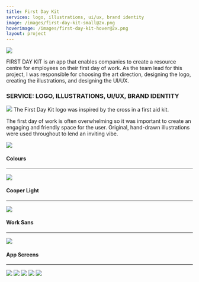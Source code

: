 ```yaml
---
title: First Day Kit
services: logo, illustrations, ui/ux, brand identity
image: /images/first-day-kit-small@2x.png
hoverimage: /images/first-day-kit-hover@2x.png
layout: project
---
```


<img class="img-flex load-hidden" src="{{ site.baseurl }}/images/first-day-kit-ipad.png" />

FIRST DAY KIT is an app that enables companies to create a resource centre for employees on their first day of work. As the team lead for this project, I was responsible for choosing the art direction, designing the logo, creating the illustrations, and designing the UI/UX.

<h3 class="pad-t pad-b">SERVICE: LOGO, ILLUSTRATIONS, UI/UX, BRAND IDENTITY</h3>

<img class="img-flex load-hidden" src="{{ site.baseurl }}/images/first-day-kit-logo-explain@2x.png"/>
The First Day Kit logo was inspired by the cross in a first aid kit.


The first day of work is often overwhelming so it was important to create an
engaging and friendly space for the user. Original, hand-drawn illustrations
were used throughout to lend an inviting vibe.

<img class="img-flex load-hidden" src="{{ site.baseurl }}/images/first-day-kit-illustration.png" />

<h4>Colours</h4><hr>
<img class="img-flex load-hidden push-2" src="{{ site.baseurl }}/images/first-day-kit-colours@2x.png" />

<div class="grid push-2">
  <div class="unit s-2-3 m-2-3 pad-r">
    <h4>Cooper Light</h4><hr>
    <img class="img-flex load-hidden" src="{{ site.baseurl }}/images/cooper-light.svg" />
  </div>
  <div class="unit s-1-3 m-1-3">
    <h4>Work Sans</h4><hr>
    <img class="img-flex load-hidden" src="{{ site.baseurl }}/images/work-sans.svg" />
  </div>
</div>

<h4>App Screens</h4><hr>
<img class="img-flex load-hidden push" src="{{ site.baseurl }}/images/first-day-kit-home.png" />
<img class="img-flex load-hidden push" src="{{ site.baseurl }}/images/first-day-kit-people.png" />
<img class="img-flex load-hidden push" src="{{ site.baseurl }}/images/first-day-kit-events.png" />
<img class="img-flex load-hidden push" src="{{ site.baseurl }}/images/first-day-kit-map.png" />
<img class="img-flex load-hidden push" src="{{ site.baseurl }}/images/first-day-kit-resources.png" />
